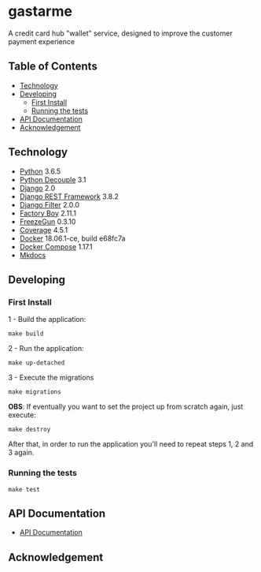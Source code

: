 # gastarme
A credit card hub "wallet" service, designed to improve the customer payment experience

## Table of Contents

- [Technology](#technology)
- [Developing](#developing)
	- [First Install](#first-install)
	- [Running the tests](#running-the-tests)
- [API Documentation](#testing)
- [Acknowledgement](#acknowledgement)       


## Technology
- [Python](https://www.python.org/) 3.6.5
- [Python Decouple](https://github.com/henriquebastos/python-decouple) 3.1
- [Django](https://www.djangoproject.com/) 2.0
- [Django REST Framework](https://www.django-rest-framework.org/) 3.8.2
- [Django Filter](https://django-filter.readthedocs.io/en/master/) 2.0.0
- [Factory Boy](https://factoryboy.readthedocs.io/en/latest/) 2.11.1  
- [FreezeGun](https://github.com/spulec/freezegun) 0.3.10
- [Coverage](https://coverage.readthedocs.io/en/v4.5.x/) 4.5.1
- [Docker](https://www.docker.com/) 18.06.1-ce, build e68fc7a
- [Docker Compose](https://docs.docker.com/compose/) 1.17.1
- [Mkdocs](https://www.mkdocs.org/)

## Developing
### First Install
1 - Build the application:  
```
make build
```  
2 - Run the application:  
```  
make up-detached
```  
3 - Execute the migrations  
```  
make migrations
```  
**OBS**: If eventually you want to set the project up from scratch again, just execute:
```
make destroy
```
After that, in order to run the application you'll need to repeat steps 1, 2 and 3 again.

### Running the tests
```
make test  
```

## API Documentation
 - [API Documentation](https://rafaeltardivo.github.io/gastarme/)

## Acknowledgement

